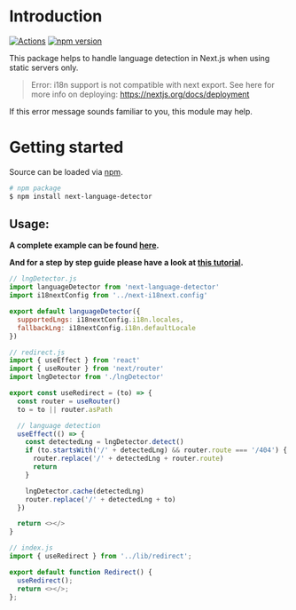 # Introduction

[![Actions](https://github.com/adrai/next-language-detector/workflows/node/badge.svg)](https://github.com/adrai/next-language-detector/actions?query=workflow%3Anode)
[![npm version](https://img.shields.io/npm/v/next-language-detector.svg?style=flat-square)](https://www.npmjs.com/package/next-language-detector)

This package helps to handle language detection in Next.js when using static servers only.

>Error: i18n support is not compatible with next export. See here for more info on deploying: https://nextjs.org/docs/deployment

If this error message sounds familiar to you, this module may help.

# Getting started

Source can be loaded via [npm](https://www.npmjs.com/package/next-language-detector).

```bash
# npm package
$ npm install next-language-detector
```

## Usage:

**A complete example can be found [here](https://github.com/adrai/next-language-detector/tree/main/example).**

**And for a step by step guide please have a look at [this tutorial](https://coming-soon-link-here.com).**

```js
// lngDetector.js
import languageDetector from 'next-language-detector'
import i18nextConfig from '../next-i18next.config'

export default languageDetector({
  supportedLngs: i18nextConfig.i18n.locales,
  fallbackLng: i18nextConfig.i18n.defaultLocale
})
```

```js
// redirect.js
import { useEffect } from 'react'
import { useRouter } from 'next/router'
import lngDetector from './lngDetector'

export const useRedirect = (to) => {
  const router = useRouter()
  to = to || router.asPath

  // language detection
  useEffect(() => {
    const detectedLng = lngDetector.detect()
    if (to.startsWith('/' + detectedLng) && router.route === '/404') {
      router.replace('/' + detectedLng + router.route)
      return
    }

    lngDetector.cache(detectedLng)
    router.replace('/' + detectedLng + to)
  })

  return <></>
}
```

```js
// index.js
import { useRedirect } from '../lib/redirect';

export default function Redirect() {
  useRedirect();
  return <></>;
};
```
